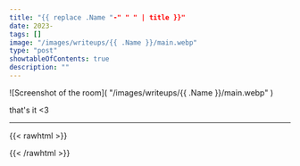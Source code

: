 ```yaml
---
title: "{{ replace .Name "-" " " | title }}"
date: 2023-
tags: []
image: "/images/writeups/{{ .Name }}/main.webp"
type: "post"
showtableOfContents: true
description: ""
---
```


![Screenshot of the room]( "/images/writeups/{{ .Name }}/main.webp" )

that's it <3

---

{{< rawhtml >}} 
<script src="https://utteranc.es/client.js"
        repo="mansoorbarri/website"
        issue-term="title"
        theme="github-dark"
        crossorigin="anonymous"
        async>
</script>
{{< /rawhtml >}}